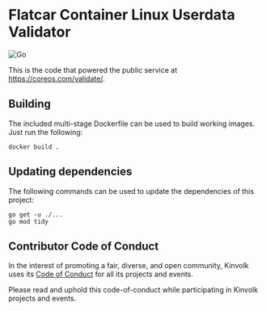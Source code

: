 # Flatcar Container Linux Userdata Validator

![Go](https://github.com/kinvolk/container-linux-userdata-validator/workflows/Go/badge.svg)

This is the code that powered the public service at https://coreos.com/validate/.

## Building

The included multi-stage Dockerfile can be used to build working images. Just run the following:

```shell
docker build .
```

## Updating dependencies

The following commands can be used to update the dependencies of this project:

```shell
go get -u ./...
go mod tidy
```

## Contributor Code of Conduct

In the interest of promoting a fair, diverse, and open community, Kinvolk uses
its [Code of Conduct](https://github.com/kinvolk/contribution/blob/master/CODE_OF_CONDUCT.md) for all its projects and events.

Please read and uphold this code-of-conduct while participating in Kinvolk
projects and events.

